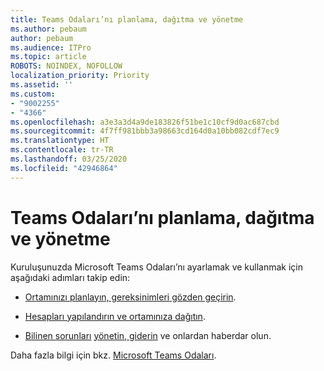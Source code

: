 ```yaml
---
title: Teams Odaları’nı planlama, dağıtma ve yönetme
ms.author: pebaum
author: pebaum
ms.audience: ITPro
ms.topic: article
ROBOTS: NOINDEX, NOFOLLOW
localization_priority: Priority
ms.assetid: ''
ms.custom:
- "9002255"
- "4366"
ms.openlocfilehash: a3e3a3d4a9de183826f51be1c10cf9d0ac687cbd
ms.sourcegitcommit: 4f7ff981bbb3a98663cd164d0a10bb082cdf7ec9
ms.translationtype: HT
ms.contentlocale: tr-TR
ms.lasthandoff: 03/25/2020
ms.locfileid: "42946864"
---
```

# <a name="plan-deploy-and-manage-teams-rooms"></a>Teams Odaları’nı planlama, dağıtma ve yönetme

Kuruluşunuzda Microsoft Teams Odaları’nı ayarlamak ve kullanmak için aşağıdaki adımları takip edin: 

- [Ortamınızı planlayın, gereksinimleri gözden geçirin](https://docs.microsoft.com/microsoftteams/rooms/rooms-plan).

- [Hesapları yapılandırın ve ortamınıza dağıtın](https://docs.microsoft.com/microsoftteams/rooms/rooms-deploy).

- [Bilinen sorunları](https://docs.microsoft.com/microsoftteams/rooms/known-issues) [yönetin, giderin](https://docs.microsoft.com/microsoftteams/rooms/rooms-manage#troubleshooting) ve onlardan haberdar olun. 

Daha fazla bilgi için bkz. [Microsoft Teams Odaları](https://docs.microsoft.com/microsoftteams/rooms/).
